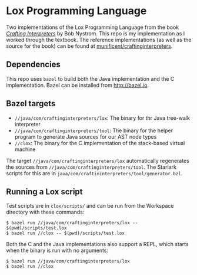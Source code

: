 # Lox Programming Language

Two implementations of the Lox Programming Language from the book _[Crafting Interpreters](http://craftinginterpreters.com/)_ by Bob Nystrom. This repo is my implementation as I worked through the textbook. The reference implementations (as well as the source for the book) can be found at [munificent/craftinginterpreters](github.com/munificent/craftinginterpreters).

## Dependencies

This repo uses `bazel` to build both the Java implementation and the C implementation. Bazel can be installed from http://bazel.io.

## Bazel targets

* `//java/com/craftinginterpreters/lox`: The binary for thr Java tree-walk interpreter
* `//java/com/craftinginterpreters/tool`: The binary for the helper program to generate Java sources for our AST node types
* `//clox`: The binary for the C implementation of the stack-based virtual machine

The target `//java/com/craftinginterpreters/lox` automatically regenerates the sources from `//java/com/craftinginterpreters/tool`. The Starlark scripts for this are in `java/com/craftininterpreters/tool/generator.bzl`.

## Running a Lox script

Test scripts are in `clox/scripts/` and can be run from the Workspace directory with these commands:
```
$ bazel run //java/com/craftinginterpreters/lox -- $(pwd)/scripts/test.lox
$ bazel run //clox -- $(pwd)/scripts/test.lox
```

Both the C and the Java implementations also support a REPL, which starts when the binary is run with no arguments:
```
$ bazel run //java/com/craftinginterpreters/lox
$ bazel run //clox
```
